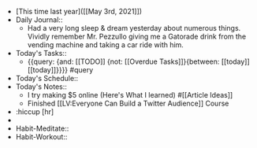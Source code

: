 - [This time last year]([[May 3rd, 2021]])
- Daily Journal::
    - Had a very long sleep & dream yesterday about numerous things. Vividly remember Mr. Pezzullo giving me a Gatorade drink from the vending machine and taking a car ride with him.
- Today's Tasks::
    - {{query: {and: [[TODO]] {not: [[Overdue Tasks]]}{between: [[today]] [[today]]}}}} #query
- Today's Schedule::
- Today's Notes::
    - I try making $5 online (Here's What I learned) #[[Article Ideas]]
    - Finished [[LV:Everyone Can Build a Twitter Audience]] Course
- :hiccup [hr] 
- 
- Habit-Meditate::
- Habit-Workout::
